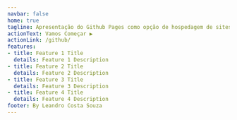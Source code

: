 ```yaml
---
navbar: false
home: true
tagline: Apresentação do Github Pages como opção de hospedagem de sites estáticos
actionText: Vamos Começar ▶
actionLink: /github/
features:
- title: Feature 1 Title
  details: Feature 1 Description
- title: Feature 2 Title
  details: Feature 2 Description
- title: Feature 3 Title
  details: Feature 3 Description
- title: Feature 4 Title
  details: Feature 4 Description
footer: By Leandro Costa Souza
---
```

